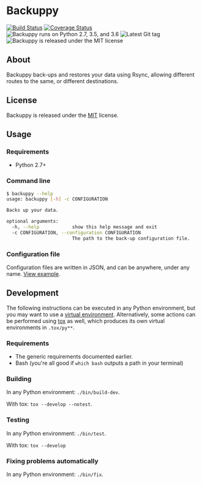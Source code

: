 # Backuppy

[![Build Status](https://travis-ci.org/bartfeenstra/backuppy.svg?branch=master)](https://travis-ci.org/bartfeenstra/backuppy) [![Coverage Status](https://coveralls.io/repos/github/bartfeenstra/backuppy/badge.svg?branch=master)](https://coveralls.io/github/bartfeenstra/backuppy?branch=master) ![Backuppy runs on Python 2.7, 3.5, and 3.6](https://img.shields.io/badge/Python-2.7%2C%203.5%2C%203.6-blue.svg) ![Latest Git tag](https://img.shields.io/github/tag/bartfeenstra/backuppy.svg) ![Backuppy is released under the MIT license](https://img.shields.io/github/license/bartfeenstra/backuppy.svg)

## About
Backuppy back-ups and restores your data using Rsync, allowing different routes to the same, or different destinations.

## License
Backuppy is released under the [MIT](./LICENSE) license.

## Usage

### Requirements
- Python 2.7+

### Command line
```bash
$ backuppy --help
usage: backuppy [-h] -c CONFIGURATION

Backs up your data.

optional arguments:
  -h, --help            show this help message and exit
  -c CONFIGURATION, --configuration CONFIGURATION
                        The path to the back-up configuration file.
```

### Configuration file
Configuration files are written in JSON, and can be anywhere, under any name.
[View example](./backuppy/tests/resources/configuration/backuppy.json).

## Development
The following instructions can be executed in any Python environment, but you may want to use a
[virtual environment](https://docs.python.org/3/library/venv.html). Alternatively, some actions can be performed using
[tox](https://tox.readthedocs.io/) as well, which produces its own virtual environments in `.tox/py**`.

### Requirements
- The generic requirements documented earlier.
- Bash (you're all good if `which bash` outputs a path in your terminal)

### Building
In any Python environment: `./bin/build-dev`.

With tox: `tox --develop --notest`.

### Testing
In any Python environment: `./bin/test`.

With tox: `tox --develop`

### Fixing problems automatically
In any Python environment: `./bin/fix`.
